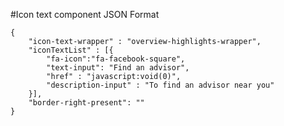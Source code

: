 #Icon text component
JSON Format
```
{
    "icon-text-wrapper" : "overview-highlights-wrapper",
    "iconTextList" : [{
        "fa-icon":"fa-facebook-square",
        "text-input": "Find an advisor",
        "href" : "javascript:void(0)",
        "description-input" : "To find an advisor near you"
    }],
    "border-right-present": ""
}
```
<!-- icon-text-wrapper classes available are social-link-icon-wrapper, right-nav-icon-wrapper, cta-content-icon-wrapper, mega-menu-icon-wrapper getting-started-icon-wrapper,social-icon-rte-wrapper,overview-highlights-wrapper -->
<!-- "border-right-present": "text-border-right" -->